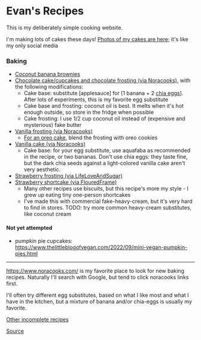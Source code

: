 # Evan's Recipes

This is my deliberately simple cooking website.

I'm making lots of cakes these days! <a rel="me" href="https://mastodon.social/@erosson">Photos of my cakes are here</a>; it's like my only social media

### Baking

* [Coconut banana brownies](brownies.md)
* [Chocolate cake/cupcakes and chocolate frosting (via Noracooks)](https://www.justtherecipe.com/?url=https://www.noracooks.com/vegan-chocolate-cake/), with the following modifications:
  * Cake base: substitute [applesauce] for [1 banana + 2 [chia eggs](https://cooking.erosson.org/chia-egg)]. After lots of experiments, this is my favorite egg substitute
  * Cake base and frosting: coconut oil is best. It melts when it's hot enough outside, so store in the fridge when possible
  * Cake frosting: I use 1/2 cup coconut oil instead of (expensive and mysterious) fake butter
* [Vanilla frosting (via Noracooks)](https://www.justtherecipe.com/?url=https://www.noracooks.com/vanilla-vegan-frosting/)
  * [For an oreo cake](https://mastodon.social/web/@erosson/109000125250869336), blend the frosting with oreo cookies
* [Vanilla cake (via Noracooks)](https://www.justtherecipe.com/?url=https://www.noracooks.com/vegan-vanilla-cake/)
  * Cake base: for your egg substitute, use aquafaba as recommended in the recipe, or two bananas. Don't use chia eggs: they taste fine, but the dark chia seeds against a light-colored vanilla cake aren't very aesthetic.
* [Strawberry frosting (via LifeLoveAndSugar)](https://www.lifeloveandsugar.com/homemade-strawberry-frosting-two-ways/#tasty-recipes-37440)
* [Strawberry shortcake (via FlouredFrame)](https://flouredframe.com/vegan-strawberry-shortcake/)
  * Many other recipes use biscuits, but this recipe's more my style - I grew up eating tiny one-person shortcakes
  * I've made this with commercial fake-heavy-cream, but it's very hard to find in stores. TODO: try more common heavy-cream substitutes, like coconut cream

#### Not yet attempted

* pumpkin pie cupcakes: https://www.thelittleblogofvegan.com/2022/09/mini-vegan-pumpkin-pies.html

---

https://www.noracooks.com/ is my favorite place to look for new baking recipes. Naturally I'll search with Google, but tend to click noracooks links first.

I'll often try different egg substitutes, based on what I like most and what I have in the kitchen, but a mixture of banana and/or chia-eggs is usually my favorite.

[Other incomplete recipes](TODO.md)

[Source](https://github.com/erosson/recipes)

